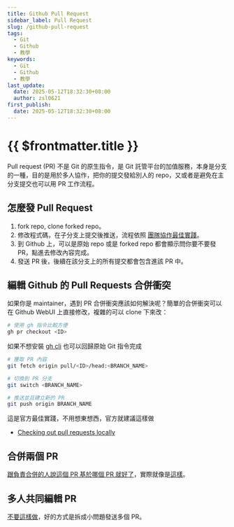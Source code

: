 ```yaml
---
title: Github Pull Request
sidebar_label: Pull Request
slug: /github-pull-request
tags:
  - Git
  - Github
  - 教學
keywords:
  - Git
  - Github
  - 教學
last_update:
  date: 2025-05-12T18:32:30+08:00
  author: zsl0621
first_publish:
  date: 2025-05-12T18:32:30+08:00
---
```


# {{ $frontmatter.title }}

Pull request (PR) 不是 Git 的原生指令，是 Git 託管平台的加值服務，本身是分支的一種，目的是用於多人協作，把你的提交發給別人的 repo，又或者是避免在主分支提交也可以用 PR 工作流程。

## 怎麼發 Pull Request

1. fork repo, clone forked repo。
2. 修改程式碼，在子分支上提交後推送，流程依照 [團隊協作最佳實踐](../core/collaboration-best-practice)。
3. 到 Github 上，可以是原始 repo 或是 forked repo 都會顯示問你要不要發 PR，點進去修改內容完成。
4. 發送 PR 後，後續在該分支上的所有提交都會包含進該 PR 中。

## 編輯 Github 的 Pull Requests 合併衝突

如果你是 maintainer，遇到 PR 合併衝突應該如何解決呢？簡單的合併衝突可以在 Github WebUI 上直接修改，複雜的可以 clone 下來改：

```sh
# 使用 gh 指令比較方便
gh pr checkout <ID>
```

如果不想安裝 [gh cli](https://cli.github.com/) 也可以回歸原始 Git 指令完成

```sh
# 獲取 PR 內容
git fetch origin pull/<ID>/head:<BRANCH_NAME>

# 切換到 PR 分支
git switch <BRANCH_NAME>

# 推送並且建立新的 PR
git push origin BRANCH_NAME
```

這是官方最佳實踐，不用想東想西，官方就建議這樣做

- [Checking out pull requests locally](https://docs.github.com/en/pull-requests/collaborating-with-pull-requests/reviewing-changes-in-pull-requests/checking-out-pull-requests-locally)

## 合併兩個 PR

[跟負責合併的人說這個 PR 基於哪個 PR 就好了](https://github.com/orgs/community/discussions/22827)，實際就像是[這樣](https://github.com/nunocoracao/blowfish/pull/2059)。

## 多人共同編輯 PR

[不要這樣做](https://stackoverflow.com/questions/60556393/can-two-people-commit-code-to-the-same-pr-without-maintainer-privileges)，好的方式是拆成小問題發送多個 PR。
